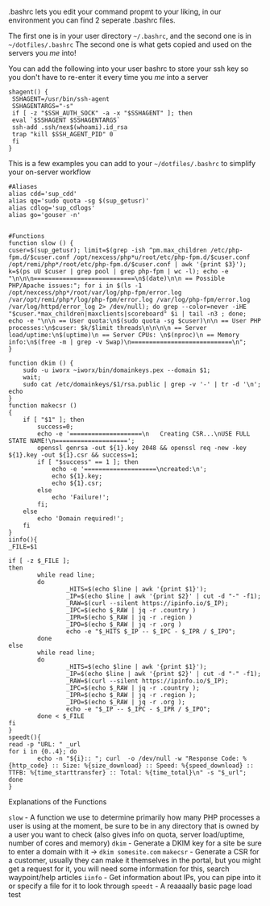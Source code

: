 .bashrc lets you edit your command propmt to your liking, in our environment you can find 2 seperate .bashrc files.

The first one is in your user directory `~/.bashrc`, and the second one is in `~/dotfiles/.bashrc`
The second one is what gets copied and used on the servers you _me_ into!

You can add the following into your user bashrc to store your ssh key so you don't have to re-enter it every time you _me_ into a server
```
shagent() {
 SSHAGENT=/usr/bin/ssh-agent
 SSHAGENTARGS="-s"
 if [ -z "$SSH_AUTH_SOCK" -a -x "$SSHAGENT" ]; then
 eval `$SSHAGENT $SSHAGENTARGS`
 ssh-add .ssh/nex$(whoami).id_rsa
 trap "kill $SSH_AGENT_PID" 0
 fi
}
```

This is a few examples you can add to your `~/dotfiles/.bashrc` to simplify your on-server workflow
```
#Aliases
alias cdd='sup_cdd'
alias qq='sudo quota -sg $(sup_getusr)'
alias cdlog='sup_cdlogs'
alias go='gouser -n'


#Functions
function slow () {
cuser=$(sup_getusr); limit=$(grep -ish ^pm.max_children /etc/php-fpm.d/$cuser.conf /opt/nexcess/php*u/root/etc/php-fpm.d/$cuser.conf /opt/remi/php*/root/etc/php-fpm.d/$cuser.conf | awk '{print $3}'); k=$(ps uU $cuser | grep pool | grep php-fpm | wc -l); echo -e "\n\n\n============================\n$(date)\n\n == Possible PHP/Apache issues:"; for i in $(ls -1 /opt/nexcess/php*/root/var/log/php-fpm/error.log /var/opt/remi/php*/log/php-fpm/error.log /var/log/php-fpm/error.log /var/log/httpd/error_log 2> /dev/null); do grep --color=never -iHE "$cuser.*max_children|maxclients|scoreboard" $i | tail -n3 ; done; echo -e "\n\n == User quota:\n$(sudo quota -sg $cuser)\n\n == User PHP processes:\n$cuser: $k/$limit threads\n\n\n\n == Server load/uptime:\n$(uptime)\n == Server CPUs: \n$(nproc)\n == Memory info:\n$(free -m | grep -v Swap)\n============================\n";
}

function dkim () {
    sudo -u iworx ~iworx/bin/domainkeys.pex --domain $1;
    wait;
    sudo cat /etc/domainkeys/$1/rsa.public | grep -v '-' | tr -d '\n'; echo
}
function makecsr ()
{
    if [ "$1" ]; then
        success=0;
        echo -e '====================\n   Creating CSR...\nUSE FULL STATE NAME!\n====================';
        openssl genrsa -out ${1}.key 2048 && openssl req -new -key ${1}.key -out ${1}.csr && success=1;
        if [ "$success" == 1 ]; then
            echo -e '====================\ncreated:\n';
            echo ${1}.key;
            echo ${1}.csr;
        else
            echo 'Failure!';
        fi;
    else
        echo 'Domain required!';
    fi
}
iinfo(){
_FILE=$1

if [ -z $_FILE ];
then
        while read line;
        do
                _HITS=$(echo $line | awk '{print $1}');
                _IP=$(echo $line | awk '{print $2}' | cut -d "-" -f1);
                _RAW=$(curl --silent https://ipinfo.io/$_IP);
                _IPC=$(echo $_RAW | jq -r .country )
                _IPR=$(echo $_RAW | jq -r .region )
                _IPO=$(echo $_RAW | jq -r .org )
                echo -e "$_HITS $_IP -- $_IPC - $_IPR / $_IPO";
        done
else
        while read line;
        do
                _HITS=$(echo $line | awk '{print $1}');
                _IP=$(echo $line | awk '{print $2}' | cut -d "-" -f1);
                _RAW=$(curl --silent https://ipinfo.io/$_IP);
                _IPC=$(echo $_RAW | jq -r .country );
                _IPR=$(echo $_RAW | jq -r .region );
                _IPO=$(echo $_RAW | jq -r .org );
                echo -e "$_IP -- $_IPC - $_IPR / $_IPO";
        done < $_FILE
fi
}
speedt(){
read -p "URL: " _url
for i in {0..4}; do
        echo -n "${i}:: "; curl  -o /dev/null -w "Response Code: %{http_code} :: Size: %{size_download} :: Speed: %{speed_download} :: TTFB: %{time_starttransfer} :: Total: %{time_total}\n" -s "$_url";
done
}
```

Explanations of the Functions

`slow` - A function we use to determine primarily how many PHP processes a user is using at the moment, be sure to be in any directory that is owned by a user you want to check (also gives info on quota, server load/uptime, number of cores and memory)
`dkim` - Generate a DKIM key for a site be sure to enter a domain with it -> `dkim somesite.com`
`makecsr` - Generate a CSR for a customer, usually they can make it themselves in the portal, but you might get a request for it, you will need some information for this, search waypoint/help articles
`iinfo` - Get information about IPs, you can pipe into it or specify a file for it to look through
`speedt` - A reaaaally basic page load test
